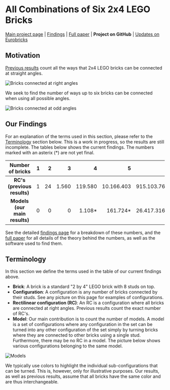 # All Combinations of Six 2x4 LEGO Bricks

[Main project page](http://c-mt.dk/counting) | [Findings](http://c-mt.dk/counting/findings.php) | [Full paper](http://c-mt.dk/counting/?view=paper) | **Project on GitHub** | [Updates on Eurobricks](http://www.eurobricks.com/forum/index.php?showtopic=71971)

## Motivation

[Previous results](http://www.math.ku.dk/~eilers/lego.html) count all the ways that 2x4 LEGO bricks can be connected at straight angles.

![Bricks connected at right angles](http://c-mt.dk/counting/images/rectilinearintrosmall.png "There are 915.103.765 ways to combine 6 bricks at straight angles.")

We seek to find the number of ways up to six bricks can be connected when using all possible angles.

![Bricks connected at odd angles](http://c-mt.dk/counting/images/modelsintrosmall.png "It is currently unknown how many ways 6 bricks can be combined at other angles.")


## Our Findings

For an explanation of the terms used in this section, please refer to the [Terminology](#terminology) section below.
This is a work in progress, so the results are still incomplete. The tables below shows the current findings. The numbers marked with an asterix (*) are not yet final. 

|  Number of bricks             | 1 |  2 |     3 |       4 |          5 |           6 | 
|:-----------------------------:|--:|---:|------:|--------:|-----------:|------------:|
| **RC's (previous results)**   | 1 | 24 | 1.560 | 119.580 | 10.166.403 | 915.103.765 |
| **Models (our main results)** | 0 |  0 |     0 |  1.108* |   161.724* | 26.417.316* |

See the detailed [findings page](http://c-mt.dk/counting/findings.php) for a breakdown of these numbers, and the [full paper](http://c-mt.dk/counting/?view=paper) for all details of the theory behind the numbers, as well as the software used to find them.


## Terminology

In this section we define the terms used in the table of our current findings above.

* **Brick**: A brick is a standard "2 by 4" LEGO brick with 8 studs on top.
* **Configuration**: A configuration is any number of bricks connected by their studs. See any picture on this page for examples of configurations.
* **Rectilinear configuration (RC)**: An RC is a configuration where all bricks are connected at right angles. Previous results count the exact number of RC's.
* **Model**: Our main contribution is to count the number of models. A model is a set of configurations where any configuration in the set can be turned into any other configuration of the set simply by turning bricks where they are connected to other bricks using a single stud. Furthermore, there may be no RC in a model. The picture below shows various configurations belonging to the same model.

![Models](http://c-mt.dk/counting/images/configurationsofamodelsmall.png "These configurations all belong to the same model.")

We typically use colors to highlight the individual sub-configurations that can be turned. This is, however, only for illustrative purposes. Our results, as well as previous results, assume that all bricks have the same color and are thus interchangeable. 

